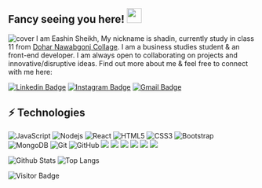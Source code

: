 ## Fancy seeing you here! <img src="https://raw.githubusercontent.com/aemmadi/aemmadi/master/wave.gif" width="30px">
![cover](https://i.ibb.co/J7V0j9L/Blue-Yellow-and-Red-Technology-Facebook-Cover.png)
I am Eashin Sheikh, My nickname is shadin, currently study in class 11 from [Dohar Nawabgonj Collage](http://www.nubd.info/college/college.php?code=6405). I am a business studies student & an front-end developer. I am always open to collaborating on projects and innovative/disruptive ideas. Find out more about me & feel free to connect with me here:

[![Linkedin Badge](https://img.shields.io/badge/-Eashin_Sheikh-blue?style=flat-square&logo=Linkedin&logoColor=white&link=https://www.linkedin.com/in/eashin-sheikh/)](https://www.linkedin.com/in/anirudhemmadi/)
[![Instagram Badge](https://img.shields.io/badge/-Rafsan_Eashin-purple?style=flat-square&logo=instagram&logoColor=white&link=https://instagram.com/kanna6501/)](https://instagram.com/eshu_2.0)
[![Gmail Badge](https://img.shields.io/badge/-eashinahmed0@gmail.com-c14438?style=flat-square&logo=Gmail&logoColor=white&link=mailto:kanna6501@gmail.com)](mailto:eashinahmed0@gmail.com)

## ⚡ Technologies

![JavaScript](https://img.shields.io/badge/-JavaScript-black?style=flat-square&logo=javascript)
![Nodejs](https://img.shields.io/badge/-Nodejs-black?style=flat-square&logo=Node.js)
![React](https://img.shields.io/badge/-React-black?style=flat-square&logo=react)
![HTML5](https://img.shields.io/badge/-HTML5-E34F26?style=flat-square&logo=html5&logoColor=white)
![CSS3](https://img.shields.io/badge/-CSS3-1572B6?style=flat-square&logo=css3)
![Bootstrap](https://img.shields.io/badge/-Bootstrap-563D7C?style=flat-square&logo=bootstrap)
![MongoDB](https://img.shields.io/badge/-MongoDB-black?style=flat-square&logo=mongodb)
![Git](https://img.shields.io/badge/-Git-black?style=flat-square&logo=git)
![GitHub](https://img.shields.io/badge/-GitHub-181717?style=flat-square&logo=github)
![](https://img.shields.io/badge/-vs--code-blue?style=flat-square&logo=Visual%20Studio%20Code)
![](https://img.shields.io/badge/-Redux-blue?style=flat-square&logo=Redux)
![](https://img.shields.io/badge/-Material-UI-blue?style=flat-square&logo=Material-UI)
![](https://img.shields.io/badge/-Styled--Components-blue?style=flat-square&logo=styled-components)
![](https://img.shields.io/badge/-Sass-black?style=flat-square&logo=Sass)
![](https://img.shields.io/badge/-Firebase-black?style=flat-square&logo=Firebase)

![Github Stats](https://github-readme-stats.vercel.app/api?username=eashin-32&count_private=true&show_icons=true&include_all_commits=true)
![Top Langs](https://github-readme-stats.vercel.app/api/top-langs/?username=eashin-32&hide=TeX&layout=compact)

![Visitor Badge](https://visitor-badge.laobi.icu/badge?page_id=eashin-32)
